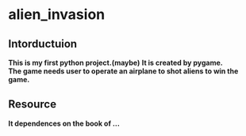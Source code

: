 # alien_invasion
## Intorductuion
**This is my first python project.(maybe)**
**It is created by pygame.**
</br>
**The game needs user to operate an airplane to shot aliens to win the game.**

## Resource
**It dependences on the book of ...**

